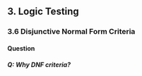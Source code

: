 ## 3. Logic Testing 
### 3.6 Disjunctive Normal Form Criteria

#### Question
##### Q: Why DNF criteria?
